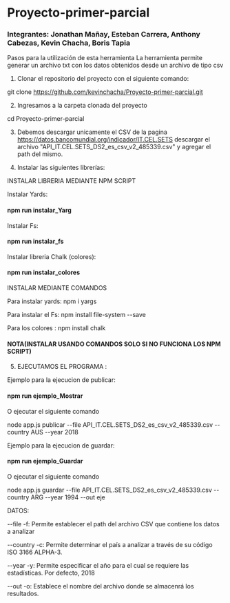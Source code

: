 # Proyecto-primer-parcial
### Integrantes: Jonathan Mañay, Esteban Carrera, Anthony Cabezas, Kevin Chacha, Boris Tapia
Pasos para la utilización de esta herramienta
La herramienta permite generar un archivo txt con los datos obtenidos desde un archivo de tipo csv

1. Clonar el repositorio del proyecto con el siguiente comando:

git clone https://github.com/kevinchacha/Proyecto-primer-parcial.git

2. Ingresamos a la carpeta clonada del proyecto 

cd Proyecto-primer-parcial

3. Debemos descargar unicamente el CSV de la pagina https://datos.bancomundial.org/indicador/IT.CEL.SETS 
descargar el archivo "API_IT.CEL.SETS_DS2_es_csv_v2_485339.csv" y agregar el path del mismo.


4. Instalar las siguientes librerías:

INSTALAR LIBRERIA MEDIANTE NPM SCRIPT

Instalar Yards:
#### npm run instalar_Yarg 

Instalar Fs:
#### npm run instalar_fs

Instalar libreria Chalk (colores):
#### npm run instalar_colores

INSTALAR MEDIANTE COMANDOS

Para instalar yards:
npm i yargs

Para instalar el Fs:
npm install file-system --save

Para los colores :
npm install chalk

#### NOTA(INSTALAR USANDO COMANDOS SOLO SI NO FUNCIONA LOS NPM SCRIPT)

5. EJECUTAMOS EL PROGRAMA :

Ejemplo para la ejecucion de publicar: 

#### npm run ejemplo_Mostrar 

O ejecutar el siguiente comando

node app.js publicar  --file API_IT.CEL.SETS_DS2_es_csv_v2_485339.csv --country AUS --year 2018

Ejemplo para la ejecucion de guardar:

#### npm run ejemplo_Guardar

O ejecutar el siguiente comando

node app.js guardar --file API_IT.CEL.SETS_DS2_es_csv_v2_485339.csv --country ARG  --year 1994  --out eje

DATOS:

--file -f: Permite establecer el path del archivo CSV que
contiene los datos a analizar

--country -c: Permite determinar el país a analizar a través
de su código ISO 3166 ALPHA-3.

--year -y: Permite especificar el año para el cual se
requiere las estadísticas. Por defecto, 2018


--out -o: Establece el nombre del archivo donde se almacenrá
los resultados.



